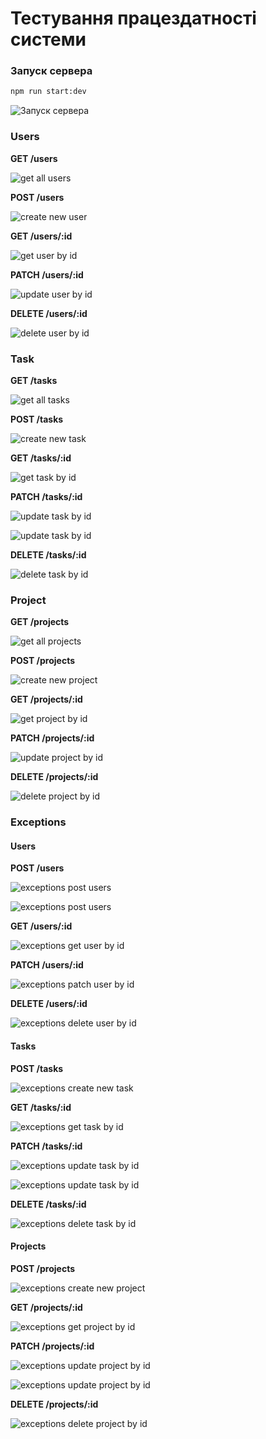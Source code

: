 # Тестування працездатності системи

### Запуск сервера

```bash
npm run start:dev
```

![Запуск сервера](image.png)

### Users

**GET /users**

![get all users](image-4.png)

**POST /users**

![create new user](image-1.png)

**GET /users/:id**

![get user by id](image-5.png)

**PATCH /users/:id**

![update user by id](<image_2024-11-12_13-24-56 (2).png>)

**DELETE /users/:id**

![delete user by id](image_2024-11-12_13-26-37.png)

### Task

**GET /tasks**

![get all tasks](image_2024-11-13_16-51-05.png)

**POST /tasks**

![create new task](image-7.png)

**GET /tasks/:id**

![get task by id](image-8.png)

**PATCH /tasks/:id**

![update task by id](image_2024-11-13_17-13-53.png)

![update task by id](<image_2024-11-13_17-13-53 (2).png>)

**DELETE /tasks/:id**

![delete task by id](image-11.png)

### Project

**GET /projects**

![get all projects](image-15.png)

**POST /projects**

![create new project](image-16.png)

**GET /projects/:id**

![get project by id](image-18.png)

**PATCH /projects/:id**

![update project by id](image-20.png)

**DELETE /projects/:id**

![delete project by id](image-24.png)

### Exceptions

#### Users

**POST /users**

![exceptions post users](image-2.png)

![exceptions post users](image-3.png)

**GET /users/:id**

![exceptions get user by id](image-6.png)

**PATCH /users/:id**

![exceptions patch user by id](image_2024-11-12_13-24-56.png)

**DELETE /users/:id**

![exceptions delete user by id](<image_2024-11-12_13-26-37 (2).png>)

#### Tasks

**POST /tasks**

![exceptions create new task](image-9.png)

**GET /tasks/:id**

![exceptions get task by id](image-10.png)

**PATCH /tasks/:id**

![exceptions update task by id](image-12.png)

![exceptions update task by id](image-13.png)

**DELETE /tasks/:id**

![exceptions delete task by id](image-14.png)

#### Projects

**POST /projects**

![exceptions create new project](image-17.png)

**GET /projects/:id**

![exceptions get project by id](image-19.png)

**PATCH /projects/:id**

![exceptions update project by id](image-21.png)

![exceptions update project by id](image-22.png)

**DELETE /projects/:id**

![exceptions delete project by id](image-23.png)
